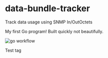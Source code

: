 # data-bundle-tracker
Track data usage using SNMP In/OutOctets

My first Go program! Built quickly not beautifully.

![go workflow](https://github.com/leonsteenkamp/data-bundle-tracker/actions/workflows/go.yml/badge.svg)

Test tag
